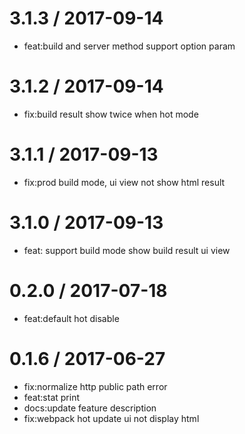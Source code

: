 
3.1.3 / 2017-09-14
==================

  * feat:build and server method support option param

3.1.2 / 2017-09-14
==================

  * fix:build result show twice when hot mode

3.1.1 / 2017-09-13
==================

  * fix:prod build mode, ui view not show html result

3.1.0 / 2017-09-13
==================

  * feat: support build mode show build result ui view

0.2.0 / 2017-07-18
==================

  * feat:default hot disable

0.1.6 / 2017-06-27
==================

  * fix:normalize http public path error
  * feat:stat print
  * docs:update feature description
  * fix:webpack hot update ui not display html
